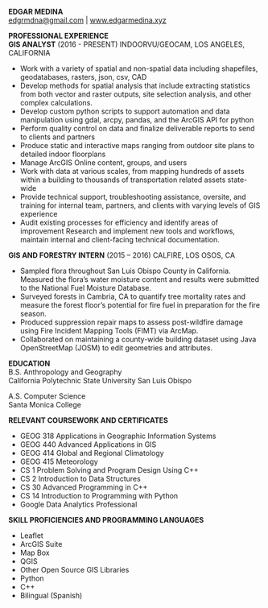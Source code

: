 **EDGAR MEDINA**                                                                         
edgrmdna@gmail.com | www.edgarmedina.xyz

**PROFESSIONAL EXPERIENCE** 
<br>
**GIS ANALYST** (2016 - PRESENT)
INDOORVU/GEOCAM, LOS ANGELES, CALIFORNIA
-	Work with a variety of spatial and non-spatial data including shapefiles, geodatabases, rasters, json, csv, CAD
-	Develop methods for spatial analysis that include extracting statistics from both vector and raster outputs, site selection analysis, and other complex calculations.
-	Develop custom python scripts to support automation and data manipulation using gdal, arcpy, pandas, and the ArcGIS API for python
-	Perform quality control on data and finalize deliverable reports to send to clients and partners
-	Produce static and interactive maps ranging from outdoor site plans to detailed indoor floorplans
-	Manage ArcGIS Online content, groups, and users
-	Work with data at various scales, from mapping hundreds of assets within a building to thousands of transportation related assets state-wide
-	Provide technical support, troubleshooting assistance, oversite, and training for internal team, partners, and clients with varying levels of GIS experience
-	Audit existing processes for efficiency and identify areas of improvement Research and implement new tools and workflows, maintain internal and client-facing technical documentation.

**GIS AND FORESTRY INTERN** (2015 – 2016)
CALFIRE, LOS OSOS, CA
  - Sampled flora throughout San Luis Obispo County in California. Measured the flora’s water moisture content and results were submitted to the National Fuel Moisture Database.
- Surveyed forests in Cambria, CA to quantify tree mortality rates and measure the forest floor’s potential for fire fuel in preparation for the fire season.
- Produced suppression repair maps to assess post-wildfire damage using Fire Incident Mapping Tools (FIMT) via ArcMap.
- Collaborated on maintaining a county-wide building dataset using Java OpenStreetMap (JOSM) to edit geometries and attributes.

**EDUCATION**
<br>
B.S. Anthropology and Geography                                                                                     
California Polytechnic State University San Luis Obispo

A.S. Computer Science                                                                                                                                 
Santa Monica College


**RELEVANT COURSEWORK AND CERTIFICATES**
<br>
- GEOG 318 Applications in Geographic Information Systems
- GEOG 440 Advanced Applications in GIS
- GEOG 414 Global and Regional Climatology
- GEOG 415 Meteorology
- CS 1 Problem Solving and Program Design Using C++
- CS 2 Introduction to Data Structures
- CS 30 Advanced Programming in C++
- CS 14 Introduction to Programming with Python
- Google Data Analytics Professional


**SKILL PROFICIENCIES AND PROGRAMMING LANGUAGES**
<br>
- Leaflet
- ArcGIS Suite
- Map Box
- QGIS
- Other Open Source GIS Libraries
- Python
- C++
- Bilingual (Spanish)
